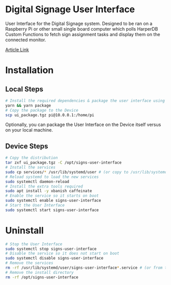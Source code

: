 # Digital Signage User Interface
User Interface for the Digital Signage system. Designed to be ran on a Raspberry Pi or other small single board computer which polls HarperDB Custom Functions to fetch sign assignment tasks and display them on the connected monitor.

[Article Link](https://www.example.com)

# Installation

## Local Steps
```sh
# Install the required dependencies & package the user interface using ncc
yarn && yarn package
# Copy the package to the Device
scp ui_package.tgz pi@10.0.0.1:/home/pi
```

Optionally, you can package the User Interface on the Device itself versus on your local machine.

## Device Steps
```sh
# Copy the distribution
tar zxf ui_package.tgz -C /opt/signs-user-interface
# Install the services
sudo cp services/* /usr/lib/systemd/user # (or copy to /usr/lib/systemd/system if needed)
# Reload systemd to load the new services
sudo systemctl daemon-reload
# Install the extra tools required
sudo apt install -y xbanish caffeinate
# Enable the service so it starts on boot
sudo systemctl enable signs-user-interface
# Start the User Interface
sudo systemctl start signs-user-interface
```

# Uninstall
```sh
# Stop the User Interface
sudo systemctl stop signs-user-interface
# Disable the service so it does not start on boot
sudo systemctl disable signs-user-interface
# Remove the services
rm -rf /usr/lib/systemd/user/signs-user-interface*.service # (or from the system directory if installed there)
# Remove the install directory
rm -rf /opt/signs-user-interface
```
